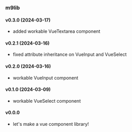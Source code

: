 ### m9lib

#### v0.3.0 (2024-03-17)

* added workable VueTextarea component


#### v0.2.1 (2024-03-16)

* fixed attribute inheritance on VueInput and VueSelect


#### v0.2.0 (2024-03-16)
* workable VueInput component


#### v0.1.0 (2024-03-09)

* workable VueSelect component 


#### v0.0.0

* let's make a vue component library!